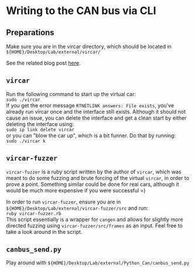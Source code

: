 # Writing to the CAN bus via CLI  
## Preparations  
Make sure you are in the vircar directory, which should be located in `${HOME}/Desktop/Lab/external/vircar/`  

See the related blog post [here](http://dn5.ljuska.org/cyber-attacks-on-vehicles-2.html).  

## `vircar`  
Run the following command to start up the virtual car:  
`sudo ./vircar`  
If you get the error message `RTNETLINK answers: File exists`, you've already run vircar once and the interface still exists.  Although it should not cause an issue, you can delete the interface and get a clean start by either deleting the interface using:  
`sudo ip link delete vircar`  
or you can "blow the car up", which is a bit funner.  Do that by running:  
`sudo ./vircar k`  

## `vircar-fuzzer`  
`vircar-fuzzer` is a ruby script written by the author of `vircar`, which was meant to do some fuzzing and brute forcing of the virtual `vircar`, in order to prove a point.  Something similar could be done for real cars, although it would be much more expensive if you were successful =)  
  
In order to run `vircar-fuzzer`, ensure you are in `${HOME}/Desktop/Lab/external/vircar-fuzzer/src` and run:  
`ruby vircar-fuzzer.rb`  
This script essentially is a wrapper for `cangen` and allows for slightly more directed fuzzing using `vircar-fuzzer/src/frames` as an input.  Feel free to take a look around in the script.  

## `canbus_send.py`  
Play around with `${HOME}/Desktop/Lab/external/Python_Can/canbus_send.py`  

